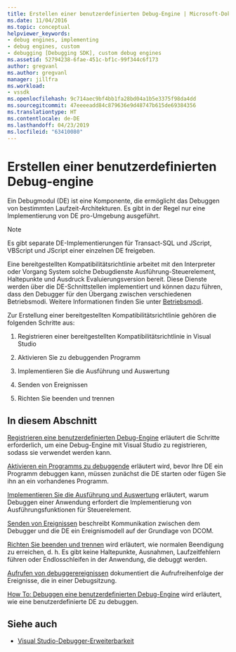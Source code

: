 ```yaml
---
title: Erstellen einer benutzerdefinierten Debug-Engine | Microsoft-Dokumentation
ms.date: 11/04/2016
ms.topic: conceptual
helpviewer_keywords:
- debug engines, implementing
- debug engines, custom
- debugging [Debugging SDK], custom debug engines
ms.assetid: 52794238-6fae-451c-bf1c-99f344c6f173
author: gregvanl
ms.author: gregvanl
manager: jillfra
ms.workload:
- vssdk
ms.openlocfilehash: 9c714aec9bf4bb1fa28bd04a1b5e3375f98da4dd
ms.sourcegitcommit: 47eeeeadd84c879636e9d48747b615de69384356
ms.translationtype: HT
ms.contentlocale: de-DE
ms.lasthandoff: 04/23/2019
ms.locfileid: "63410080"
---
```

# <a name="create-a-custom-debug-engine"></a>Erstellen einer benutzerdefinierten Debug-engine
Ein Debugmodul (DE) ist eine Komponente, die ermöglicht das Debuggen von bestimmten Laufzeit-Architekturen. Es gibt in der Regel nur eine Implementierung von DE pro-Umgebung ausgeführt.

> [!NOTE]
> Es gibt separate DE-Implementierungen für Transact-SQL und JScript, VBScript und JScript einer einzelnen DE freigeben.

 Eine bereitgestellten Kompatibilitätsrichtlinie arbeitet mit den Interpreter oder Vorgang System solche Debugdienste Ausführung-Steuerelement, Haltepunkte und Ausdruck Evaluierungsversion bereit. Diese Dienste werden über die DE-Schnittstellen implementiert und können dazu führen, dass den Debugger für den Übergang zwischen verschiedenen Betriebsmodi. Weitere Informationen finden Sie unter [Betriebsmodi](../../extensibility/debugger/operational-modes.md).

 Zur Erstellung einer bereitgestellten Kompatibilitätsrichtlinie gehören die folgenden Schritte aus:

1. Registrieren einer bereitgestellten Kompatibilitätsrichtlinie in Visual Studio

2. Aktivieren Sie zu debuggenden Programm

3. Implementieren Sie die Ausführung und Auswertung

4. Senden von Ereignissen

5. Richten Sie beenden und trennen

## <a name="in-this-section"></a>In diesem Abschnitt
 [Registrieren eine benutzerdefinierten Debug-Engine](../../extensibility/debugger/registering-a-custom-debug-engine.md) erläutert die Schritte erforderlich, um eine Debug-Engine mit Visual Studio zu registrieren, sodass sie verwendet werden kann.

 [Aktivieren ein Programms zu debuggende](../../extensibility/debugger/enabling-a-program-to-be-debugged.md) erläutert wird, bevor Ihre DE ein Programm debuggen kann, müssen zunächst die DE starten oder fügen Sie ihn an ein vorhandenes Programm.

 [Implementieren Sie die Ausführung und Auswertung](../../extensibility/debugger/execution-control-and-state-evaluation.md) erläutert, warum Debuggen einer Anwendung erfordert die Implementierung von Ausführungsfunktionen für Steuerelement.

 [Senden von Ereignissen](../../extensibility/debugger/sending-events.md) beschreibt Kommunikation zwischen dem Debugger und die DE ein Ereignismodell auf der Grundlage von DCOM.

 [Richten Sie beenden und trennen](../../extensibility/debugger/termination-and-detaching.md) wird erläutert, wie normalen Beendigung zu erreichen, d. h. Es gibt keine Haltepunkte, Ausnahmen, Laufzeitfehlern führen oder Endlosschleifen in der Anwendung, die debuggt werden.

 [Aufrufen von debuggerereignissen](../../extensibility/debugger/calling-debugger-events.md) dokumentiert die Aufrufreihenfolge der Ereignisse, die in einer Debugsitzung.

 [How To: Debuggen eine benutzerdefinierten Debug-Engine](../../extensibility/debugger/how-to-debug-a-custom-debug-engine.md) wird erläutert, wie eine benutzerdefinierte DE zu debuggen.

## <a name="see-also"></a>Siehe auch
- [Visual Studio-Debugger-Erweiterbarkeit](../../extensibility/debugger/visual-studio-debugger-extensibility.md)